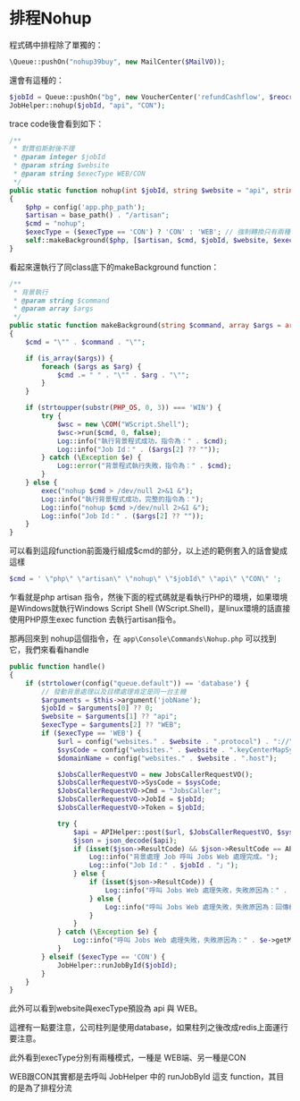 # 排程Nohup

程式碼中排程除了單獨的：

```php
\Queue::pushOn("nohup39buy", new MailCenter($MailVO));
```

還會有這種的：

```php
$jobId = Queue::pushOn("bg", new VoucherCenter('refundCashflow', $reocrds));
JobHelper::nohup($jobId, "api", "CON");
```

trace code後會看到如下：

```php
/**
 * 對賈伯斯射後不理
 * @param integer $jobId
 * @param string $website
 * @param string $execType WEB/CON
 */
public static function nohup(int $jobId, string $website = "api", string $execType = "WEB")
{
    $php = config('app.php_path');
    $artisan = base_path() . "/artisan";
    $cmd = "nohup";
    $execType = ($execType == 'CON') ? 'CON' : 'WEB'; // 強制轉換只有兩種模式
    self::makeBackground($php, [$artisan, $cmd, $jobId, $website, $execType]);
}
```

看起來還執行了同class底下的makeBackground function：

```php
/**
 * 背景執行
 * @param string $command
 * @param array $args
 */
public static function makeBackground(string $command, array $args = array())
{
    $cmd = "\"" . $command . "\"";

    if (is_array($args)) {
        foreach ($args as $arg) {
            $cmd .= " " . "\"" . $arg . "\"";
        }
    }

    if (strtoupper(substr(PHP_OS, 0, 3)) === 'WIN') {
        try {
            $wsc = new \COM("WScript.Shell");
            $wsc->run($cmd, 0, false);
            Log::info("執行背景程式成功，指令為：" . $cmd);
            Log::info("Job Id：" . ($args[2] ?? ""));
        } catch (\Exception $e) {
            Log::error("背景程式執行失敗，指令為：" . $cmd);
        }
    } else {
        exec("nohup $cmd > /dev/null 2>&1 &");
        Log::info("執行背景程式成功，完整的指令為：");
        Log::info("nohup $cmd >/dev/null 2>&1 &");
        Log::info("Job Id：" . ($args[2] ?? ""));
    }
}
```

可以看到這段function前面幾行組成$cmd的部分，以上述的範例套入的話會變成這樣

```php
$cmd = ' \"php\" \"artisan\" \"nohup\" \"$jobId\" \"api\" \"CON\" ';
```

乍看就是php artisan 指令，然後下面的程式碼就是看執行PHP的環境，如果環境是Windows就執行Windows Script Shell (WScript.Shell)，是linux環境的話直接使用PHP原生exec function 去執行artisan指令。

那再回來到 nohup這個指令，在 `app\Console\Commands\Nohup.php` 可以找到它，我們來看看handle

```php
public function handle()
{
    if (strtolower(config("queue.default")) == 'database') {
        // 發動背景處理以及目標處理肯定是同一台主機
        $arguments = $this->argument('jobName');
        $jobId = $arguments[0] ?? 0;
        $website = $arguments[1] ?? "api";
        $execType = $arguments[2] ?? "WEB";
        if ($execType == 'WEB') {
            $url = config("websites." . $website . ".protocol") . "://" . config("websites." . $website . ".host") . "/api/jobs/caller";
            $sysCode = config("websites." . $website . ".keyCenterMapSystemCode");
            $domainName = config("websites." . $website . ".host");

            $JobsCallerRequestVO = new JobsCallerRequestVO();
            $JobsCallerRequestVO->SysCode = $sysCode;
            $JobsCallerRequestVO->Cmd = "JobsCaller";
            $JobsCallerRequestVO->JobId = $jobId;
            $JobsCallerRequestVO->Token = $jobId;

            try {
                $api = APIHelper::post($url, $JobsCallerRequestVO, $sysCode, $sysCode, $domainName);
                $json = json_decode($api);
                if (isset($json->ResultCode) && $json->ResultCode == APIResultCode::Success) {
                    Log::info("背景處理 Job 呼叫 Jobs Web 處理完成。");
                    Log::info("Job Id：" . $jobId . "」");
                } else {
                    if (isset($json->ResultCode)) {
                        Log::info("呼叫 Jobs Web 處理失敗，失敗原因為：" . $json->ResultMsg);
                    } else {
                        Log::info("呼叫 Jobs Web 處理失敗，失敗原因為：回傳格式無法辨識。");
                    }
                }
            } catch (\Exception $e) {
                Log::info("呼叫 Jobs Web 處理失敗，失敗原因為：" . $e->getMessage());
            }
        } elseif ($execType == 'CON') {
            JobHelper::runJobById($jobId);
        }
    }
}
```

此外可以看到website與execType預設為 api 與 WEB。

這裡有一點要注意，公司柱列是使用database，如果柱列之後改成redis上面運行要注意。

此外看到execType分別有兩種模式，一種是 WEB端、另一種是CON

WEB跟CON其實都是去呼叫 JobHelper 中的 runJobById 這支 function，其目的是為了排程分流
